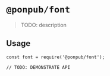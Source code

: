 # `@ponpub/font`

> TODO: description

## Usage

```
const font = require('@ponpub/font');

// TODO: DEMONSTRATE API
```
